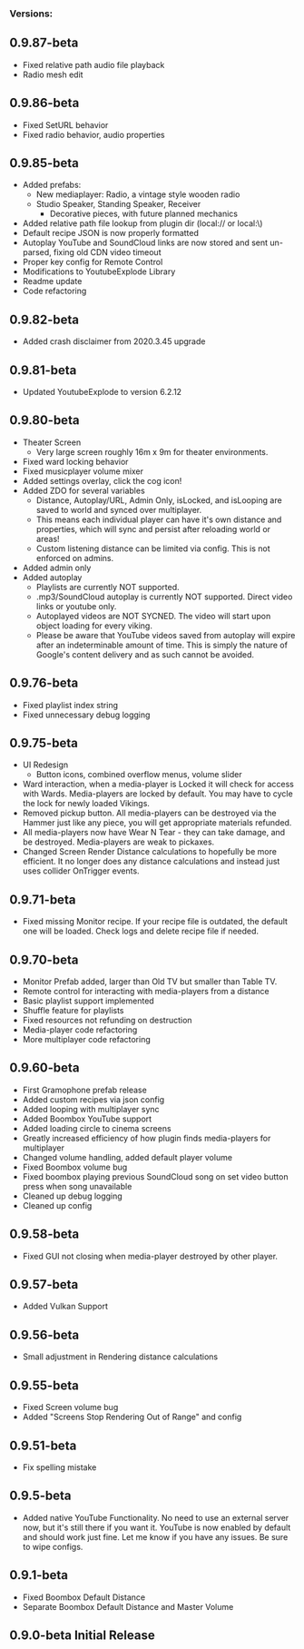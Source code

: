 

### Versions:

## 0.9.87-beta
 - Fixed relative path audio file playback
 - Radio mesh edit

## 0.9.86-beta
 - Fixed SetURL behavior
 - Fixed radio behavior, audio properties

## 0.9.85-beta
 - Added prefabs:
   - New mediaplayer: Radio, a vintage style wooden radio
   - Studio Speaker, Standing Speaker, Receiver
      - Decorative pieces, with future planned mechanics
 - Added relative path file lookup from plugin dir (local:// or local:\\)
 - Default recipe JSON is now properly formatted
 - Autoplay YouTube and SoundCloud links are now stored and sent un-parsed, fixing old CDN video timeout
 - Proper key config for Remote Control
 - Modifications to YoutubeExplode Library
 - Readme update
 - Code refactoring

## 0.9.82-beta
 - Added crash disclaimer from 2020.3.45 upgrade

## 0.9.81-beta
 - Updated YoutubeExplode to version 6.2.12

## 0.9.80-beta
 - Theater Screen
   - Very large screen roughly 16m x 9m for theater environments.
 - Fixed ward locking behavior 
 - Fixed musicplayer volume mixer
 - Added settings overlay, click the cog icon!
 - Added ZDO for several variables
   - Distance, Autoplay/URL, Admin Only, isLocked, and isLooping are saved to world and synced over multiplayer. 
   - This means each individual player can have it's own distance and properties, which will sync and persist after reloading world or areas!
   - Custom listening distance can be limited via config. This is not enforced on admins.
 - Added admin only
 - Added autoplay
   - Playlists are currently NOT supported.
   - .mp3/SoundCloud autoplay is currently NOT supported. Direct video links or youtube only.
   - Autoplayed videos are NOT SYCNED. The video will start upon object loading for every viking.
   - Please be aware that YouTube videos saved from autoplay will expire after an indeterminable amount of time. This is simply the nature of Google's content delivery and as such cannot be avoided.
  
## 0.9.76-beta
 - Fixed playlist index string
 - Fixed unnecessary debug logging

## 0.9.75-beta
 - UI Redesign
	- Button icons, combined overflow menus, volume slider
 - Ward interaction, when a media-player is Locked it will check for access with Wards. Media-players are locked by default. You may have to cycle the lock for newly loaded Vikings.
 - Removed pickup button. All media-players can be destroyed via the Hammer just like any piece, you will get appropriate materials refunded. 
 - All media-players now have Wear N Tear - they can take damage, and be destroyed. Media-players are weak to pickaxes.
 - Changed Screen Render Distance calculations to hopefully be more efficient. It no longer does any distance calculations and instead just uses collider OnTrigger events.

## 0.9.71-beta
 - Fixed missing Monitor recipe. If your recipe file is outdated, the default one will be loaded. Check logs and delete recipe file if needed.

## 0.9.70-beta
 - Monitor Prefab added, larger than Old TV but smaller than Table TV.
 - Remote control for interacting with media-players from a distance
 - Basic playlist support implemented
 - Shuffle feature for playlists
 - Fixed resources not refunding on destruction
 - Media-player code refactoring
 - More multiplayer code refactoring 

## 0.9.60-beta
 - First Gramophone prefab release
 - Added custom recipes via json config
 - Added looping with multiplayer sync
 - Added Boombox YouTube support
 - Added loading circle to cinema screens
 - Greatly increased efficiency of how plugin finds media-players for multiplayer
 - Changed volume handling, added default player volume
 - Fixed Boombox volume bug
 - Fixed boombox playing previous SoundCloud song on set video button press when song unavailable
 - Cleaned up debug logging
 - Cleaned up config

## 0.9.58-beta
 - Fixed GUI not closing when media-player destroyed by other player.

## 0.9.57-beta
 - Added Vulkan Support

## 0.9.56-beta
 - Small adjustment in Rendering distance calculations 

## 0.9.55-beta
 - Fixed Screen volume bug
 - Added "Screens Stop Rendering Out of Range" and config

## 0.9.51-beta
 - Fix spelling mistake

## 0.9.5-beta
 - Added native YouTube Functionality. No need to use an external server now, but it's still there if you want it.
   YouTube is now enabled by default and should work just fine. Let me know if you have any issues. Be sure to wipe configs.

## 0.9.1-beta 
 - Fixed Boombox Default Distance
 - Separate Boombox Default Distance and Master Volume

## 0.9.0-beta Initial Release
